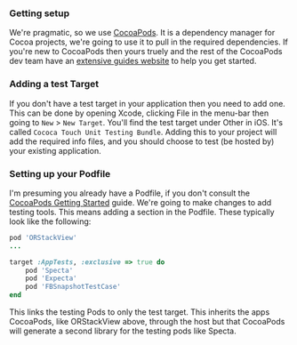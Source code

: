 ### Getting setup

We're pragmatic, so we use [CocoaPods](http://cocoapods.org). It is a dependency manager for Cocoa projects, we're going to use it to pull in the required dependencies. If you're new to CocoaPods then yours truely and the rest of the CocoaPods dev team have an [extensive guides website](http://guides.cocoapods.org) to help you get started.

### Adding a test Target

If you don't have a test target in your application then you need to add one. This can be done by opening Xcode, clicking File in the menu-bar then going to `New` > `New Target`. You'll find the test target under Other in iOS. It's called `Cococa Touch Unit Testing Bundle`. Adding this to your project will add the required info files, and you should choose to test (be hosted by) your existing application.

### Setting up your Podfile

I'm presuming you already have a Podfile, if you don't consult the [CocoaPods Getting Started](http://guides.cocoapods.org/using/getting-started.html) guide. We're going to make changes to add testing tools. This means adding a section in the Podfile. These typically look like the following:

``` ruby
pod 'ORStackView'
...

target :AppTests, :exclusive => true do
    pod 'Specta'
    pod 'Expecta'
    pod 'FBSnapshotTestCase'
end
```

This links the testing Pods to only the test target. This inherits the apps CocoaPods, like ORStackView above, through the host but that CocoaPods will generate a second library for the testing pods like Specta.
